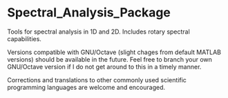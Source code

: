 # Spectral_Analysis_Package
Tools for spectral analysis in 1D and 2D. Includes rotary spectral capabilities.

Versions compatible with GNU/Octave (slight chages from default MATLAB versions) should be available in the future. Feel free to branch your own GNU/Octave version if I do not get around to this in a timely manner.

Corrections and translations to other commonly used scientific programming languages are welcome and encouraged.
